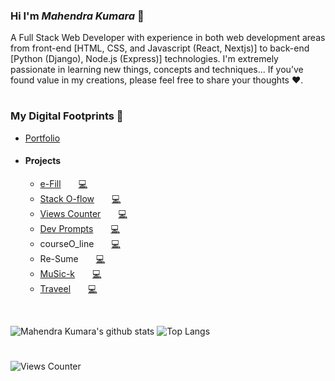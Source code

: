 ### Hi I'm *Mahendra Kumara* 👋

A Full Stack Web Developer with experience in both web development areas from front-end [HTML, CSS, and Javascript (React, Nextjs)] to back-end [Python (Django), Node.js (Express)] technologies. I'm extremely passionate in learning new things, concepts and techniques... If you’ve found value in my creations, please feel free to share your thoughts ♥.

#

### My Digital Footprints 🌱
- [Portfolio](https://kumara2mahe.vercel.app)
- #### Projects
  - [e-Fill](https://e-fill-by-kumara.web.app)&emsp;&emsp;<a href="https://github.com/Kumara2mahe/e-Fill" title="check source code">💻</a>
  - [Stack O-flow](https://stack-o-flow.vercel.app)&emsp;&emsp;<a href="https://github.com/Kumara2mahe/Stack-O-flow" title="check source code">💻</a>
  - [Views Counter](https://views-counter.vercel.app)&emsp;&emsp;<a href="https://github.com/Kumara2mahe/Views-Counter" title="check source code">💻</a>
  - [Dev Prompts](https://devprompts-nextjs.vercel.app)&emsp;&emsp;<a href="https://github.com/Kumara2mahe/Dev-Prompts" title="check source code">💻</a>
  - courseO_line&emsp;&emsp;<a href="https://github.com/Kumara2mahe/courseO_line" title="check source code">💻</a>
  - Re-Sume&emsp;&emsp;<a href="https://github.com/Kumara2mahe/ReSume" title="check source code">💻</a>
  - [MuSic-k](https://music-k-by-kumara.web.app)&emsp;&emsp;<a href="https://github.com/Kumara2mahe/MuSic-k" title="check source code">💻</a>
  - [Traveel](https://traveel-by-kumara.web.app)&emsp;&emsp;<a href="https://github.com/Kumara2mahe/Traveel" title="check source code">💻</a>

<br>

![Mahendra Kumara's github stats](https://github-readme-stats.vercel.app/api?username=Kumara2mahe&hide=contribs,prs&show=prs_merged_percentage&show_icons=true&rank_icon=percentile&hide_border=true)
![Top Langs](https://github-readme-stats.vercel.app/api/top-langs/?username=Kumara2mahe&hide=procfile&layout=compact&hide_border=true)

#

![Views Counter](https://views-counter.vercel.app/badge?pageId=Kumara2mahe%2FKumara2mahe&leftColor=c0c0c0&rightColor=0080ff&type=total&label=Visitors&style=upper)
